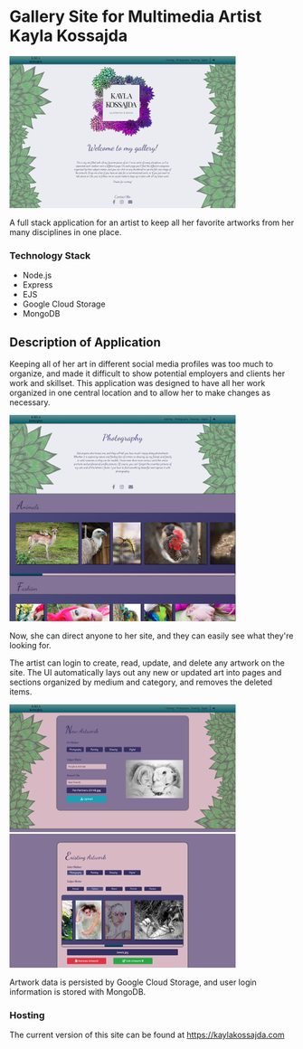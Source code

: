 # Gallery Site for Multimedia Artist Kayla Kossajda

![Screenshot](public/images/landing-screenshot.png)

A full stack application for an artist to keep all her favorite artworks from her many disciplines in one place.

### Technology Stack

- Node.js
- Express
- EJS
- Google Cloud Storage
- MongoDB

## Description of Application

Keeping all of her art in different social media profiles was too much to organize, and made it difficult to show potential employers and clients her work and skillset. This application was designed to have all her work organized in one central location and to allow her to make changes as necessary.

![Screenshot](public/images/section-screenshot.png)

Now, she can direct anyone to her site, and they can easily see what they're looking for.

The artist can login to create, read, update, and delete any artwork on the site. The UI automatically lays out any new or updated art into pages and sections organized by medium and category, and removes the deleted items.

![Screenshot](public/images/upload-screenshot.png)
![Screenshot](public/images/update-screenshot.png)

Artwork data is persisted by Google Cloud Storage, and user login information is stored with MongoDB.

### Hosting

The current version of this site can be found at https://kaylakossajda.com
